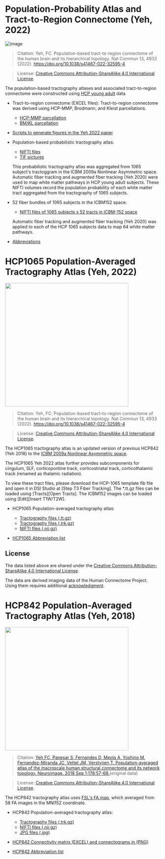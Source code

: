 # Population-Probability Atlas and Tract-to-Region Connectome (Yeh, 2022)

![image](https://user-images.githubusercontent.com/275569/178081487-f53cb1d9-9843-4b27-a63a-f9e4f7cea2ba.png)

> Citation: Yeh, FC. Population-based tract-to-region connectome of the human brain and its hierarchical topology. Nat Commun 13, 4933 (2022). https://doi.org/10.1038/s41467-022-32595-4

> License: [Creative Commons Attribution-ShareAlike 4.0 International License](http://creativecommons.org/licenses/by-sa/4.0/).

The population-based tractography atlases and associated tract-to-region connectome were constructed using [HCP young adult](/hcp-ya.html) data. 

- Tract-to-region connectome (EXCEL files): Tract-to-region connectome was derived using HCP-MMP, Brodmann, and Kleist parcellations.
  - [HCP-MMP parcellation](https://pitt-my.sharepoint.com/:x:/g/personal/yehfc_pitt_edu/Eb-yhDcnGBJHlhED2xAI8YwBJvQu8IqyRQ1L9v-dZkM7wQ?e=aitB08)
  - [BM/KL parcellation](https://pitt-my.sharepoint.com/:x:/g/personal/yehfc_pitt_edu/EVG6NflPIbtIpc3jvruyf7cB2ZegmiAWPgQkHDJKakfQZg?e=awH0LB)
- [Scripts to generate figures in the Yeh 2022 paper](https://static-content.springer.com/esm/art%3A10.1038%2Fs41467-022-32595-4/MediaObjects/41467_2022_32595_MOESM4_ESM.zip)
- Population-based probabilistic tractography atlas:
  - [NIFTI files](https://pitt-my.sharepoint.com/:f:/g/personal/yehfc_pitt_edu/EvhbI5gALiZGvZATK1D8cyUBsH4J_CeRjHw-nJq4fIzoCg?e=dK0y5U)
  - [TIF pictures](https://pitt-my.sharepoint.com/:f:/g/personal/yehfc_pitt_edu/El7FAwrE-9dMj4MGXVmcL5cBpCB5VpvuzoAc7DYyE8AzKg?e=GTGG6F)

  This probabilistic tractography atlas was aggregated from 1065 subject's tractoggram in the ICBM 2009a Nonlinear Asymmetric space. Automatic fiber tracking and augmented fiber tracking (Yeh 2020) were used to map white matter pathways in HCP young adult subjects. These NIFTI volumes record the population probability of each white matter tract aggregated from the tractography of 1065 subjects.
 
- 52 fiber bundles of 1065 subjects in the ICBM152 space:
  - [NIFTI files of 1065 subjects x 52 tracts in ICBM-152 space](https://pitt-my.sharepoint.com/:u:/g/personal/yehfc_pitt_edu/EboniFdz7ehBhpn46_EhA-0BllH97qwV7RDUVA_m772djQ?e=BHP5rA)

  Automatic fiber tracking and augmented fiber tracking (Yeh 2020) was applied to each of the HCP 1065 subjects data to map 64 white matter pathways.

- [Abbreviations](https://pitt-my.sharepoint.com/:x:/g/personal/yehfc_pitt_edu/ETZFzeNe8D5Dul7OYZHj_W4B5xBKgihpgz4C70Knv7YpKQ?e=7j4pwO)

# HCP1065 Population-Averaged Tractography Atlas (Yeh, 2022)

<img src="https://user-images.githubusercontent.com/275569/149355373-399832bb-7a83-486d-ba89-71910a0af9df.png" width="400">

> Citation: Yeh, FC. Population-based tract-to-region connectome of the human brain and its hierarchical topology. Nat Commun 13, 4933 (2022). https://doi.org/10.1038/s41467-022-32595-4

> License: [Creative Commons Attribution-ShareAlike 4.0 International License](http://creativecommons.org/licenses/by-sa/4.0/).

The HCP1065 tractography atlas is an updated version of previous HCP842 (Yeh 2018) to the [ICBM 2009a Nonlinear Asymmetric space](https://www.bic.mni.mcgill.ca/ServicesAtlases/ICBM152NLin2009). 

The HCP1065 Yeh 2022 atlas further provides subcomponents for cingulum, SLF, corticopontine track, corticostriatal track, corticothalamic track (renamed as thalamic radiation). 

To view these tract files, please download the HCP-1065 template fib file and open it in DSI Studio at [Step T3 Fiber Tracking]. The *.tt.gz files can be loaded using [Tracts][Open Tracts]. The ICBM152 images can be loaded using [Edit][Insert T1W/T2W].

- HCP1065 Population-averaged tractography atlas:
  - [Tractography files (.tt.gz)](https://pitt-my.sharepoint.com/:f:/g/personal/yehfc_pitt_edu/EjD1HZDMSnVGuuXm_B5vczQBuvY8WFjtHQR-AnXQc6izvQ?e=JIOLDz)
  - [Tractography files (.trk.gz)](https://pitt-my.sharepoint.com/:f:/g/personal/yehfc_pitt_edu/Ek0DdO67iQ9NvkJUci91lzMBXCVBq926QXTTY7JK6LIjgw?e=jvydcC)
  - [NIFTI files (.nii.gz)](https://pitt-my.sharepoint.com/:f:/g/personal/yehfc_pitt_edu/EvAcb1QyogFPg206v-FRl2gB6EcDf3TIPG37JyugoL3hdA?e=SuGBZ4)

- [HCP1065 Abbreviation list](https://pitt-my.sharepoint.com/:x:/g/personal/yehfc_pitt_edu/EQcjg3Ignv5CpOlwRu-dc-sBFy790zDaA2zW0qtR19VbJA?e=3iA6Ey) 

## License

The data listed above are shared under the [Creative Commons Attribution-ShareAlike 4.0 International License](http://creativecommons.org/licenses/by-sa/4.0/).

The data are derived imaging data of the Human Connectome Project. Using them requires additional [acknowledgment](https://www.humanconnectome.org/study/hcp-young-adult/document/wu-minn-hcp-consortium-open-access-data-use-terms).

# HCP842 Population-Averaged Tractography Atlas (Yeh, 2018) 

<img src="https://user-images.githubusercontent.com/275569/149355618-5299fdf9-3d6e-4cfc-a434-96794f838052.png" width="400">

> Citation: [Yeh FC, Panesar S, Fernandes D, Meola A, Yoshino M, Fernandez-Miranda JC, Vettel JM, Verstynen T. Population-averaged atlas of the macroscale human structural connectome and its network topology. Neuroimage. 2018 Sep 1;178:57-68.](https://www.ncbi.nlm.nih.gov/pmc/articles/PMC6921501/)(original data)

> License: [Creative Commons Attribution-ShareAlike 4.0 International License](http://creativecommons.org/licenses/by-sa/4.0/).

The HCP842 tractography atlas uses [FSL's FA map](https://fsl.fmrib.ox.ac.uk/fsl/fslwiki/Atlases), which averaged from 58 FA images in the MNI152 coordinate. 

- HCP842 Population-averaged tractography atlas:
  - [Tractography files (.trk.gz)](https://pitt-my.sharepoint.com/:f:/g/personal/yehfc_pitt_edu/EvV49cgSEWpFmJOwtRO28moB7b_yXTDUIx5lnP0opd-waA?e=6w2v4J)
  - [NIFTI files (.nii.gz)](https://zenodo.org/record/3627772#.Xi0q02hKiUk) 
  - [JPG files (.jpg)](https://pitt-my.sharepoint.com/:f:/g/personal/yehfc_pitt_edu/ErvN3WnoP7FHlJjinNVNq3IB753wSm4QGvHgzMACOURP8Q?e=VmySKx)

- [HCP842 Connectivity matrix (EXCEL) and connectograms in (PNG)](https://pitt-my.sharepoint.com/:f:/g/personal/yehfc_pitt_edu/EmzLbtr_IA9LrKMCfC1aC6cB_ag6Ivwj8DJA5o71_kHm9w?e=QYnZVK)

- [HCP842 Abbreviation list](https://www.ncbi.nlm.nih.gov/pmc/articles/PMC6921501/bin/NIHMS1062874-supplement-1.pdf)

